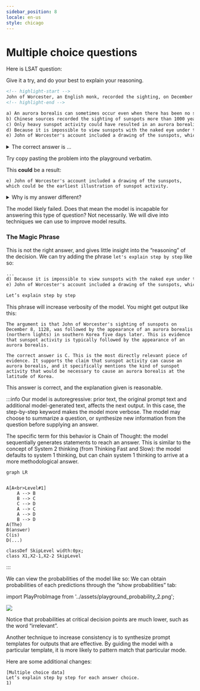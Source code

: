 ```yaml
---
sidebar_position: 8
locale: en-us
style: chicago
---
```


# Multiple choice questions


Here is LSAT question:

Give it a try, and do your best to explain your reasoning.

```md
<!-- highlight-start -->
John of Worcester, an English monk, recorded the sighting, on December 8, 1128, of two unusually large sunspots. Five days later a brilliant aurora borealis (northern lights) was observed in southern Korea. Sunspot activity is typically followed by the appearance of an aurora borealis, after a span of time that averages five days. Thus, the Korean sighting helps to confirm John of Worcester's sighting. Which one of the following, if true, most strengthens the argument?
<!-- highlight-end -->

a) An aurora borealis can sometimes occur even when there has been no significant sunspot activity in the previous week. 
b) Chinese sources recorded the sighting of sunspots more than 1000 years before John of Worcester did. 
c) Only heavy sunspot activity could have resulted in an aurora borealis viewable at a latitude as low as that of Korea. 
d) Because it is impossible to view sunspots with the naked eye under typical daylight conditions, the sighting recorded by John of Worcester would have taken place under unusual weather conditions such as fog or thin clouds. 
e) John of Worcester's account included a drawing of the sunspots, which could be the earliest illustration of sunspot activity.
```

<details>
<summary>The correct answer is ...</summary>
c) Only heavy sunspot activity could have resulted in an aurora borealis viewable at a latitude as low as that of Korea. 
</details>

Try copy pasting the problem into the playground verbatim. 

This **could** be a result:

```
e) John of Worcester's account included a drawing of the sunspots, which could be the earliest illustration of sunspot activity.
```

<details scheme='warning'>
<summary>Why is my answer different?</summary>
Notice that different executions could lead to different outputs. Text generation process has two components: a deterministic model that estimates different probabilities for different words, and a sampling process that selects a word. While the model is deterministic, the sampling process is not. 
</details>

The model likely failed. Does that mean the model is incapable for answering this type of question? Not necessarily. We will dive into techniques we can use to improve model results.

### The Magic Phrase
This is not the right answer, and gives little insight into the “reasoning” of the decision. We can try adding the phrase `let's explain step by step` like so:


```markdown
...
d) Because it is impossible to view sunspots with the naked eye under typical daylight conditions, the sighting recorded by John of Worcester would have taken place under unusual weather conditions such as fog or thin clouds. 
e) John of Worcester's account included a drawing of the sunspots, which could be the earliest illustration of sunspot activity.

Let’s explain step by step
```
This phrase will increase verbosity of the model. You might get output like this:


```
The argument is that John of Worcester's sighting of sunspots on December 8, 1128, was followed by the appearance of an aurora borealis (northern lights) in southern Korea five days later. This is evidence that sunspot activity is typically followed by the appearance of an aurora borealis. 

The correct answer is C. This is the most directly relevant piece of evidence. It supports the claim that sunspot activity can cause an aurora borealis, and it specifically mentions the kind of sunspot activity that would be necessary to cause an aurora borealis at the latitude of Korea.
```

This answer is correct, and the explanation given is reasonable. 


:::info
Our model is autoregressive: prior text, the original prompt text and additional model-generated text, affects the next output. In this case, the step-by-step keyword makes the model more verbose. The model may choose to summarize a question, or synthesize new information from the question before supplying an answer.

The specific term for this behavior is Chain of Thought: the model sequentially generates statements to reach an answer. This is similar to the concept of System 2 thinking (from Thinking Fast and Slow): the model defaults to system 1 thinking, but can chain system 1 thinking to arrive at a more methodological answer. 

```mermaid
graph LR


A[A<br>Level#1] 
    A --> B
    B --> C
    C --> D
    A --> C
    A --> D
    B --> D
A(The)
B(answer)
C(is)
D(...)

classDef SkipLevel width:0px;
class X1,X2-1,X2-2 SkipLevel
```
:::

We can view the probabilities of the model like so:
We can obtain probabilities of each predictions through the “show probabilities” tab:

import PlayProbImage from '../assets/playground_probability_2.png';

<div style={{textAlign: 'center'}}>
  <img src={PlayProbImage} style={{width: "500px"}} />
</div>

Notice that probabilities at critical decision points are much lower, such as the word “irrelevant”. 


Another technique to increase consistency is to synthesize prompt templates for outputs that are effective. By guiding the model with a particular template, it is more likely to pattern match that particular mode. 

Here are some additional changes:

```
[Multiple choice data]
Let’s explain step by step for each answer choice.
1)
```

